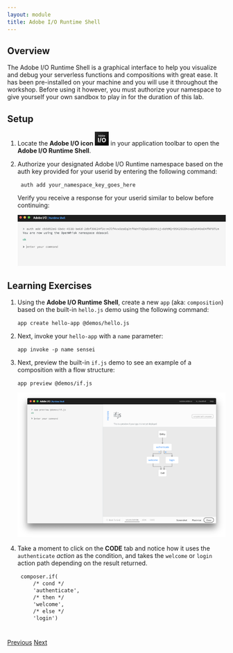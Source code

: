 ```yaml
---
layout: module
title: Adobe I/O Runtime Shell
---
```

<!--
# Adobe I/O Runtime Shell
-->

## Overview
The Adobe I/O Runtime Shell is a graphical interface to help you visualize and debug your serverless functions and compositions with great ease. It has been pre-installed on your machine and you will use it throughout the workshop. Before using it however, you must authorize your namespace to give yourself your own sandbox to play in for the duration of this lab.

## Setup
1. Locate the **Adobe I/O icon** ![](images/adobe-io2.jpg) in your application toolbar to open the **Adobe I/O Runtime Shell**.
2. Authorize your designated Adobe I/O Runtime namespace based on the auth key provided for your userid by entering the following command:

        auth add your_namespace_key_goes_here

    Verify you receive a response for your userid similar to below before continuing:

   ![](images/auth-namespace.png)

## Learning Exercises
1. Using the **Adobe I/O Runtime Shell**, create a new `app` (aka: `composition`) based on the built-in `hello.js` demo using the following command:

       app create hello-app @demos/hello.js

2. Next, invoke your `hello-app` with a `name` parameter:

       app invoke -p name sensei

3. Next, preview the built-in `if.js` demo to see an example of a composition with  a flow structure:

       app preview @demos/if.js

   ![](images/if-flow.png)

4. Take a moment to click on the **CODE** tab and notice how it uses the `authenticate` *action* as the condition, and takes the `welcome` or `login` action path depending on the result returned.

        composer.if(
            /* cond */
            'authenticate',
            /* then */
            'welcome',
            /* else */
            'login')

<div class="row" style="margin-top:40px;">
<div class="col-sm-12">
<a href="module1.html" class="btn btn-default"><i class="glyphicon glyphicon-chevron-left"></i> Previous</a>
<a href="module3.html" class="btn btn-default pull-right">Next <i class="glyphicon
glyphicon-chevron-right"></i></a>
</div>
</div>
